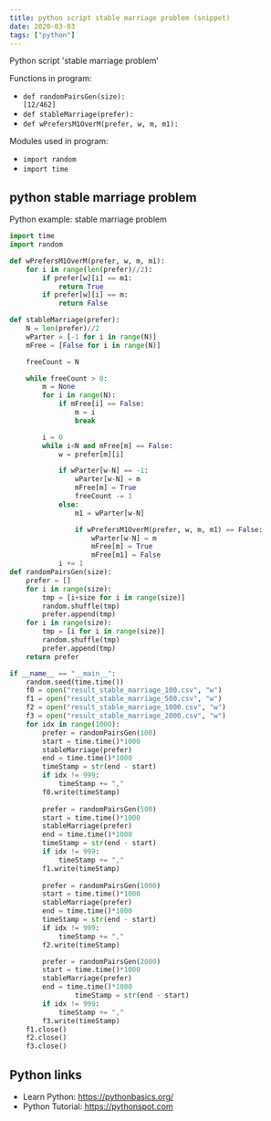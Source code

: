 ```yaml
---
title: python script stable marriage problem (snippet)
date: 2020-03-03
tags: ["python"]
---
```

Python script 'stable marriage problem'

Functions in program: 
* `def randomPairsGen(size):                                                                                                                                                    [12/462]`
* `def stableMarriage(prefer):`
* `def wPrefersM1OverM(prefer, w, m, m1):`

Modules used in program: 
* `import random`
* `import time`

## python stable marriage problem

Python example: stable marriage problem

```python
import time
import random

def wPrefersM1OverM(prefer, w, m, m1):
    for i in range(len(prefer)//2):
        if prefer[w][i] == m1:
            return True
        if prefer[w][i] == m:
            return False

def stableMarriage(prefer):
    N = len(prefer)//2
    wParter = [-1 for i in range(N)]
    mFree = [False for i in range(N)]

    freeCount = N

    while freeCount > 0:
        m = None
        for i in range(N):
            if mFree[i] == False:
                m = i
                break

        i = 0
        while i<N and mFree[m] == False:
            w = prefer[m][i]

            if wParter[w-N] == -1:
                wParter[w-N] = m
                mFree[m] = True
                freeCount -= 1
            else:
                m1 = wParter[w-N]

                if wPrefersM1OverM(prefer, w, m, m1) == False:
                    wParter[w-N] = m
                    mFree[m] = True
                    mFree[m1] = False
            i += 1
def randomPairsGen(size):                                                                                                                                                    [12/462]
    prefer = []
    for i in range(size):
        tmp = [i+size for i in range(size)]
        random.shuffle(tmp)
        prefer.append(tmp)
    for i in range(size):
        tmp = [i for i in range(size)]
        random.shuffle(tmp)
        prefer.append(tmp)
    return prefer

if __name__ == "__main__":
    random.seed(time.time())
    f0 = open("result_stable_marriage_100.csv", "w")
    f1 = open("result_stable_marriage_500.csv", "w")
    f2 = open("result_stable_marriage_1000.csv", "w")
    f3 = open("result_stable_marriage_2000.csv", "w")
    for idx in range(1000):
        prefer = randomPairsGen(100)
        start = time.time()*1000
        stableMarriage(prefer)
        end = time.time()*1000
        timeStamp = str(end - start)
        if idx != 999:
            timeStamp += ","
        f0.write(timeStamp)
        
        prefer = randomPairsGen(500)
        start = time.time()*1000
        stableMarriage(prefer)
        end = time.time()*1000
        timeStamp = str(end - start)
        if idx != 999:
            timeStamp += ","
        f1.write(timeStamp)
        
        prefer = randomPairsGen(1000)
        start = time.time()*1000
        stableMarriage(prefer)
        end = time.time()*1000
        timeStamp = str(end - start)
        if idx != 999:
            timeStamp += ","
        f2.write(timeStamp)

        prefer = randomPairsGen(2000)
        start = time.time()*1000
        stableMarriage(prefer)
        end = time.time()*1000
                timeStamp = str(end - start)
        if idx != 999:
            timeStamp += ","
        f3.write(timeStamp)
    f1.close()
    f2.close()
    f3.close()

```

## Python links

- Learn Python: https://pythonbasics.org/
- Python Tutorial: https://pythonspot.com
